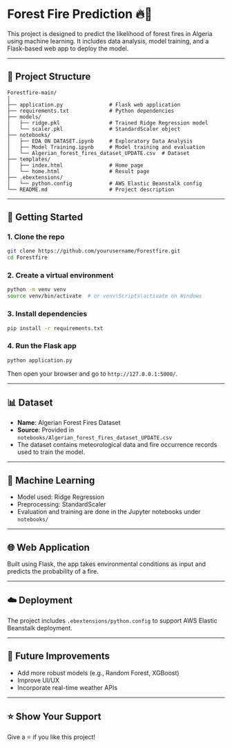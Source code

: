# Forest Fire Prediction 🔥🌲

This project is designed to predict the likelihood of forest fires in Algeria using machine learning. It includes data analysis, model training, and a Flask-based web app to deploy the model.

---

## 📁 Project Structure

```
Forestfire-main/
│
├── application.py               # Flask web application
├── requirements.txt             # Python dependencies
├── models/
│   ├── ridge.pkl                # Trained Ridge Regression model
│   └── scaler.pkl               # StandardScaler object
├── notebooks/
│   ├── EDA ON DATASET.ipynb     # Exploratory Data Analysis
│   ├── Model Training.ipynb     # Model training and evaluation
│   └── Algerian_forest_fires_dataset_UPDATE.csv  # Dataset
├── templates/
│   ├── index.html               # Home page
│   └── home.html                # Result page
├── .ebextensions/
│   └── python.config            # AWS Elastic Beanstalk config
└── README.md                    # Project description
```

---

## 🚀 Getting Started

### 1. Clone the repo

```bash
git clone https://github.com/yourusername/Forestfire.git
cd Forestfire
```

### 2. Create a virtual environment

```bash
python -m venv venv
source venv/bin/activate  # or venv\Scripts\activate on Windows
```

### 3. Install dependencies

```bash
pip install -r requirements.txt
```

### 4. Run the Flask app

```bash
python application.py
```

Then open your browser and go to `http://127.0.0.1:5000/`.

---

## 📊 Dataset

- **Name**: Algerian Forest Fires Dataset
- **Source**: Provided in `notebooks/Algerian_forest_fires_dataset_UPDATE.csv`
- The dataset contains meteorological data and fire occurrence records used to train the model.

---

## 🧠 Machine Learning

- Model used: Ridge Regression
- Preprocessing: StandardScaler
- Evaluation and training are done in the Jupyter notebooks under `notebooks/`

---

## 🌐 Web Application

Built using Flask, the app takes environmental conditions as input and predicts the probability of a fire.

---

## ☁️ Deployment

The project includes `.ebextensions/python.config` to support AWS Elastic Beanstalk deployment.

---

## 📌 Future Improvements

- Add more robust models (e.g., Random Forest, XGBoost)
- Improve UI/UX
- Incorporate real-time weather APIs

---

## ⭐️ Show Your Support

Give a ⭐️ if you like this project!

